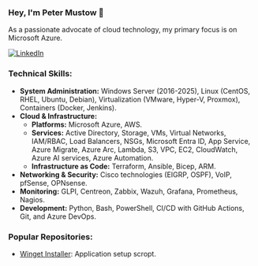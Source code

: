### Hey, I'm Peter Mustow 👋

As a passionate advocate of cloud technology, my primary focus is on Microsoft Azure.

[![LinkedIn](https://img.shields.io/badge/LinkedIn-0077B5?style=for-the-badge&logo=linkedin&logoColor=white)](https://www.linkedin.com/in/pmustow/)

### Technical Skills:

*   **System Administration:** Windows Server (2016-2025), Linux (CentOS, RHEL, Ubuntu, Debian), Virtualization (VMware, Hyper-V, Proxmox), Containers (Docker, Jenkins).
*   **Cloud & Infrastructure:**
    *   **Platforms:** Microsoft Azure, AWS.
    *   **Services:** Active Directory, Storage, VMs, Virtual Networks, IAM/RBAC, Load Balancers, NSGs, Microsoft Entra ID, App Service, Azure Migrate, Azure Arc, Lambda, S3, VPC, EC2, CloudWatch, Azure AI services, Azure Automation.
    *   **Infrastructure as Code:** Terraform, Ansible, Bicep, ARM.
*   **Networking & Security:** Cisco technologies (EIGRP, OSPF), VoIP, pfSense, OPNsense.
*   **Monitoring:** GLPI, Centreon, Zabbix, Wazuh, Grafana, Prometheus, Nagios.
*   **Development:** Python, Bash, PowerShell, CI/CD with GitHub Actions, Git, and Azure DevOps.

### Popular Repositories:

*   [Winget Installer](https://github.com/petermustow/winget): Application setup scropt.